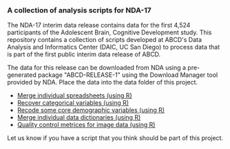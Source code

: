 ### A collection of analysis scripts for NDA-17

The NDA-17 interim data release contains data for the first 4,524 participants of the Adolescent Brain, Cognitive Development study. This repository contains a collection of scripts developed at ABCD's Data Analysis and Informatics Center (DAIC, UC San Diego) to process data that is part of the first public interim data release of ABCD.

The data for this release can be downloaded from NDA using a pre-generated package "ABCD-RELEASE-1" using the Download Manager tool provided by NDA. Place the data into the data folder of this project.

 - [Merge individual spreadsheets (using R)](notebooks/general/merge_data.md)
 - [Recover categorical variables (using R)](notebooks/general/categorical_extension.md)
 - [Recode some core demographic variables (using R)](notebooks/derived/core_demographic.md)
 - [Merge individual data dictionaries (using R)](notebooks/general/merge_data_dictionaries.md)
 - [Quality control metrices for image data (using R)](notebooks/drived/image_qc.md)

Let us know if you have a script that you think should be part of this project.
